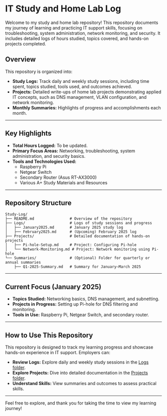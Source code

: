 # **IT Study and Home Lab Log**

Welcome to my study and home lab repository! This repository documents my journey of learning and practicing IT support skills, focusing on troubleshooting, system administration, network monitoring, and security. It includes detailed logs of hours studied, topics covered, and hands-on projects completed.

## **Overview**
This repository is organized into:
- **Study Logs:** Track daily and weekly study sessions, including time spent, topics studied, tools used, and outcomes achieved.  
- **Projects:** Detailed write-ups of home lab projects demonstrating applied IT concepts, such as DNS management, VLAN configuration, and network monitoring.  
- **Monthly Summaries:** Highlights of progress and accomplishments each month.

---

## **Key Highlights**
- **Total Hours Logged:** To be updated.  
- **Primary Focus Areas:** Networking, troubleshooting, system administration, and security basics.  
- **Tools and Technologies Used:**  
  - Raspberry Pi    
  - Netgear Switch  
  - Secondary Router (Asus RT-AX3000)  
  - Various A+ Study Materials and Resources 

---

## **Repository Structure**
```plaintext
Study-Log/
├── README.md                # Overview of the repository
├── Logs/                    # Logs of study sessions and progress
│   ├── January2025.md       # January 2025 study log
│   ├── February2025.md      # (Upcoming) February 2025 log
├── Projects/                # Detailed documentation of hands-on projects
│   ├── Pi-hole-Setup.md     # Project: Configuring Pi-hole
│   └── Network-Monitoring.md # Project: Network monitoring using Pi-hole
└── Summaries/               # (Optional) Folder for quarterly or annual summaries
    ├── Q1-2025-Summary.md   # Summary for January–March 2025
```

---

## **Current Focus (January 2025)**
- **Topics Studied:** Networking basics, DNS management, and subnetting.
- **Projects in Progress:** Setting up Pi-hole for DNS filtering and monitoring.
- **Tools in Use:** Raspberry Pi, Netgear Switch, and secondary router.

---

## **How to Use This Repository**
This repository is designed to track my learning progress and showcase hands-on experience in IT support. Employers can:
- **Review Logs:** Explore daily and weekly study sessions in the [Logs folder](logs/).  
- **Explore Projects:** Dive into detailed documentation in the [Projects folder](Projects/).  
- **Understand Skills:** View summaries and outcomes to assess practical skills.

---

Feel free to explore, and thank you for taking the time to view my learning journey!

